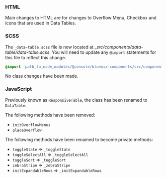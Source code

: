 ### HTML

Main changes to HTML are for changes to Overflow Menu, Checkbox and icons that are used in Data Tables.

### SCSS

The `_data-table.scss` file is now located at __src/components/data-table/_data-table.scss__. You will need to update any `@import` statements for this file to reflect this change.

```scss
@import 'path_to_node_modules/@console/bluemix-components/src/components/data-table/data-table';
```

No class changes have been made.

### JavaScript

Previously known as `ResponsiveTable`, the class has been renamed to `DataTable`.

The following methods have been removed:

- `initOverflowMenus`
- `placeOverflow`

The following methods have been renamed to become private methods: 

- `toggleState` => `_toggleState`
- `toggleSelectAll` => `_toggleSelectAll`
- `toggleSort` => `_toggleSort`
- `zebraStripe` => `_zebraStripe`
- `initExpandableRows` => `_initExpandableRows`

